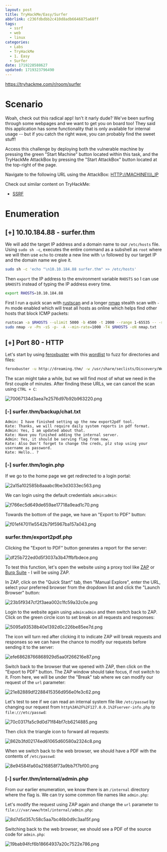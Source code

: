 ```yaml
---
layout: post
title: TryHackMe/Easy/Surfer
abbrlink: c236fdbdbb2c410d8adb6646875a68ff
tags:
  - ssrf
  - web
  - linux
categories:
  - Labs
  - TryHackMe
  - 1. Easy
  - Surfer
date: 1719228588627
updated: 1719323796490
---
```


<https://tryhackme.com/r/room/surfer>

# Scenario

Woah, check out this radical app! Isn't it narly dude? We've been surfing through some webpages and we want to get you on board too! They said this application has some functionality that is only available for internal usage -- but if you catch the right wave, you can probably find the sweet stuff!

Access this challenge by deploying both the vulnerable machine by pressing the green "Start Machine" button located within this task, and the TryHackMe AttackBox by pressing the  "Start AttackBox" button located at the top-right of the page.

Navigate to the following URL using the AttackBox: <HTTP://MACHINE\\\\_IP>

Check out similar content on TryHackMe:

- [SSRF](https://tryhackme.com/room/ssrfqi)

# Enumeration

## \[+] 10.10.184.88 - surfer.thm

We will add the target IP address and a domain name to our `/etc/hosts` file. Using `sudo sh -c`, executes the entire command as a subshell as `root` where we will then use `echo` to create a new line with `\n` followed by our target IP and the domain name we give it.

```sh
sudo sh -c 'echo "\n10.10.184.88 surfer.thm" >> /etc/hosts'
```

Then `export` the IP address to the environment variable `RHOSTS` so I can use `$RHOSTS` instead of typing the IP address every time.

```sh
export RHOSTS=10.10.184.88
```

First I run a quick scan with [rustscan](https://github.com/RustScan/RustScan) and a longer [nmap](https://nmap.org/) stealth scan with `-Pn` mode enabled which will treat all hosts as online which helps find other hosts that block ICMP packets:

```sh
rustscan -a $RHOSTS --ulimit 5000 -b 4500 -t 2000 --range 1-65535 -- -sC -sV
sudo nmap -v -Pn -sS -p- -A --min-rate=1000 -T4 $RHOSTS -oN nmap.txt
```

## \[+] Port 80 - HTTP

Let's start by using [feroxbuster](https://github.com/epi052/feroxbuster) with this [wordlist](https://github.com/danielmiessler/SecLists/blob/master/Discovery/Web-Content/raft-medium-directories.txt) to fuzz for directories and files:

```sh
feroxbuster -u http://dreaming.thm/ -w /usr/share/seclists/Discovery/Web-Content/raft-medium-directories.txt -x json,txt,js,xml -s 200,301,302,403 -o p-80-www-ferox.txt
```

The scan might take a while, but we will find most of what we need in the first couple of minutes. After finding these URLs, we can cancel the scan using `CTRL + C`:

![70067134d3aea7e2576d97b92b963220.png](/resources/55d8304b4b8d42b09ad659eee2c6a452.png)

### \[-] surfer.thm/backup/chat.txt

```plaintext
Admin: I have finished setting up the new export2pdf tool.
Kate: Thanks, we will require daily system reports in pdf format.
Admin: Yes, I am updated about that.
Kate: Have you finished adding the internal server.
Admin: Yes, it should be serving flag from now.
Kate: Also Don't forget to change the creds, plz stop using your username as password.
Kate: Hello.. ?
```

### \[-] surfer.thm/login.php

If we go to the home page we get redirected to a login portal:

![2a15a102585b8aaabc9be3d3033ec563.png](/resources/9d12e131a20648e6957f9d60fd3a86b1.png)

We can login using the default credentials `admin`:`admin`:

![f766ec5d649de659ae17718a9ead1c70.png](/resources/87a2e039dbbf41a2880aee4346601363.png)

Towards the bottom of the page, we have an "Export to PDF" button:

![f01ef47011e5542b79f5967ba157a043.png](/resources/febd9ab0dc7c4a89bf231018dfeba410.png)

### surfer.thm/export2pdf.php

Clicking the "Export to PDF" button generates a report for the server:

![df25b722ed0d5f3037a3b47ffbfbdece.png](/resources/33e3e6f472054b90a7049c7baf7e10e3.png)

To test this function, let's open the website using a proxy tool like [ZAP](zaproxy.org/) or [Burp Suite](https://portswigger.net/burp) - I will be using ZAP.

In ZAP, click on the "Quick Start" tab, then "Manual Explore", enter the URL, select your preferred browser from the dropdown list and click the "Launch Browser" button:

![23b5f9347cf2f3aea002c1fc59a32c0e.png](/resources/51c5ff810af34e2ebc5dabfc66eb32a3.png)

Login to the website again using `admin`:`admin` and then switch back to ZAP. Click on the green circle icon to set break on all requests and responses:

![5095a93538b40e1392d0c226be85ee7d.png](/resources/a46c991908514e41816f19a564f6aa23.png)

The icon will turn red after clicking it to indicate ZAP will break requests and responses so we can have the chance to modify our requests before sending it to the server:

![efe68628766868929d5aa0f266216e87.png](/resources/441fc79ba81a4a0ba6363db719fa3aa8.png)

Switch back to the browser that we opened with ZAP, then click on the "Export to PDF" button. The ZAP window should take focus, if not switch to it. From here, we will be under the "Break" tab where we can modify our request of the `url` parameter:

![21e82889df2288415356d956e0fe3c62.png](/resources/5920023d2cc542828cf5cd2752b65f52.png)

Let's test to see if we can read an internal system file like `/etc/passwd` by changing our request from `http%3A%2F%2F127.0.0.1%2Fserver-info.php` to `file:///etc/passwd`:

![70c0317fa5c9d0d71f84bf7cb6214885.png](/resources/579300881d164e51a2e0e113a8fff056.png)

Then click the triangle icon to forward all requests:

![862b3fd02174ed61065d60580a2324c8.png](/resources/64e5d827990b45e7a7d9272c29d0c636.png)

When we switch back to the web browser, we should have a PDF with the contents of `/etc/passwd`:

![8e94584fa60a216858f73a9bb7f7bf00.png](/resources/b88792761695461aad902f8d5f9e2302.png)

### \[-] surfer.thm/internal/admin.php

From our earlier enumeration, we know there is an `/internal` directory where the flag is. We can try some common file names like `admin.php`:

Let's modify the request using ZAP again and change the `url` parameter to `file:///var/www/html/internal/admin.php`:

![8d7d5d357c58c5aa7bc46b0d9c3aa15f.png](/resources/fdf72964f67544e59357610b62b84009.png)

Switching back to the web browser, we should see a PDF of the source code for `admin.php`:

![19bab94fcf6b18664937a20c7522e786.png](/resources/58c14446d5c043b59611d91da4d8681b.png)
